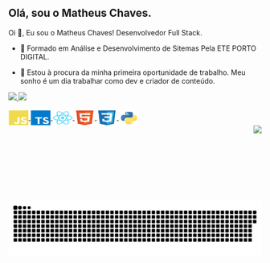 ## Olá, sou o Matheus Chaves.
<!-- Textinho -->
<p>
  Oi 👋, Eu sou o Matheus Chaves! Desenvolvedor Full Stack.

  - 🌱 Formado em Análise e Desenvolvimento de Sitemas Pela ETE PORTO DIGITAL.

  - 🔭 Estou à procura da minha primeira oportunidade de trabalho. Meu sonho é um dia trabalhar como dev e criador de conteúdo.
</p>
<!-- Github Stats -->
<div>
  <a href = "https://github.com/chxvxxs">
    <img height = "180em" src = "https://github-readme-stats.vercel.app/api?username=chxvxxs&show_icons=true&theme=dark"/>
    <img height = "180em" src = "https://github-readme-stats.vercel.app/api/top-langs/?username=chxvxxs&layout=compact&theme=dark"/>
    
</div>

<!-- Linguagens -->
<div style="display: inline_block"><br>
  <img align="center" alt="Chaves-Js" height="30" width="40" src="https://raw.githubusercontent.com/devicons/devicon/master/icons/javascript/javascript-plain.svg">
  <img align="center" alt="Chaves-Ts" height="30" width="40" src="https://raw.githubusercontent.com/devicons/devicon/master/icons/typescript/typescript-plain.svg">
  <img align="center" alt="Chaves-React" height="30" width="40" src="https://raw.githubusercontent.com/devicons/devicon/master/icons/react/react-original.svg">
  <img align="center" alt="Chaves-HTML" height="30" width="40" src="https://raw.githubusercontent.com/devicons/devicon/master/icons/html5/html5-original.svg">
  <img align="center" alt="Chaves-CSS" height="30" width="40" src="https://raw.githubusercontent.com/devicons/devicon/master/icons/css3/css3-original.svg">
  <img align="center" alt="Chaves-Python" height="30" width="40" src="https://raw.githubusercontent.com/devicons/devicon/master/icons/python/python-original.svg">
</div>
<!-- Gif -->
<img align="right" height="150" src="https://media.giphy.com/media/eSwGh3YK54JKU/giphy.gif"/>

<!-- Cobrinha -->
<br clear="both">
<img src="https://raw.githubusercontent.com/chxvxxs/chxvxxs/output/snake.svg" alt="Snake animation" />





